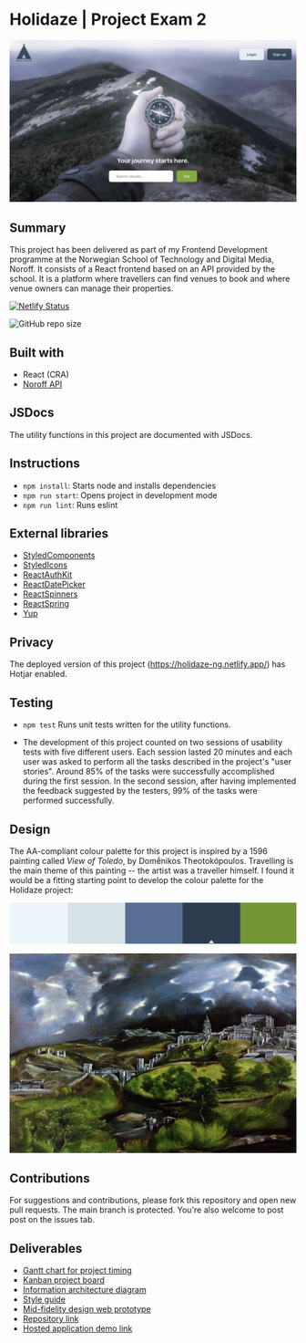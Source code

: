 # Holidaze | Project Exam 2

![Homepage screenshot](./src/assets/screenshot.png)

## Summary

This project has been delivered as part of my Frontend Development programme at the Norwegian School of Technology and Digital Media, Noroff. It consists of a React frontend based on an API provided by the school. It is a platform where travellers can find venues to book and where venue owners can manage their properties.

[![Netlify Status](https://api.netlify.com/api/v1/badges/eef52305-099c-4304-9507-4ebfc61b1e24/deploy-status)](https://app.netlify.com/sites/holidaze-ng/deploys)

![GitHub repo size](https://img.shields.io/github/repo-size/NehGuk/holidaze-ng?style=plastic)

## Built with

- React (CRA)
- [Noroff API](https://docs.noroff.dev/)

## JSDocs

The utility functions in this project are documented with JSDocs.

## Instructions

- `npm install`: Starts node and installs dependencies
- `npm run start`: Opens project in development mode
- `npm run lint`: Runs eslint

## External libraries

- [StyledComponents](https://styled-components.com)
- [StyledIcons](https://styled-icons.dev)
- [ReactAuthKit](https://www.npmjs.com/package/react-auth-kit)
- [ReactDatePicker](https://www.npmjs.com/package/react-datepicker)
- [ReactSpinners](https://www.npmjs.com/package/react-spinners)
- [ReactSpring](https://www.react-spring.dev)
- [Yup](https://www.npmjs.com/package/yup)

## Privacy

The deployed version of this project (https://holidaze-ng.netlify.app/) has Hotjar enabled.

## Testing

- `npm test` Runs unit tests written for the utility functions.

- The development of this project counted on two sessions of usability tests with five different users. Each session lasted 20 minutes and each user was asked to perform all the tasks described in the project's "user stories". Around 85% of the tasks were successfully accomplished during the first session. In the second session, after having implemented the feedback suggested by the testers, 99% of the tasks were performed successfully.

## Design

The AA-compliant colour palette for this project is inspired by a 1596 painting called _View of Toledo_, by Domḗnikos Theotokópoulos. Travelling is the main theme of this painting -- the artist was a traveller himself. I found it would be a fitting starting point to develop the colour palette for the Holidaze project:

![Colour palette](./src/assets/colour-palette.png)

![View of Toledo](./src/assets/el-greco-view-of-toledo-1596.png)

## Contributions

For suggestions and contributions, please fork this repository and open new pull requests. The main branch is protected. You're also welcome to post post on the issues tab.

## Deliverables

- [Gantt chart for project timing](https://github.com/NehGuk/holidaze-ng/blob/90b899339cdc93c31a7347e78f647beeefd4caa6/src/assets/gantt-chart.pdf)
- [Kanban project board](https://trello.com/b/FfHpyYcq/overview)
- [Information architecture diagram](https://www.figma.com/file/t3D9vU3tb32x53wSlld48Y/holidaze-information-architecture-diagram?type=whiteboard&node-id=0-1)
- [Style guide](https://xd.adobe.com/view/44d2016e-94c7-426d-a2b6-212193051673-1181/)
- [Mid-fidelity design web prototype](https://xd.adobe.com/view/a31cc755-a746-43d3-9c3c-61ea6b5613a5-f64f/)
- [Repository link](https://github.com/NehGuk/holidaze-ng)
- [Hosted application demo link](https://holidaze-ng.netlify.app/)
